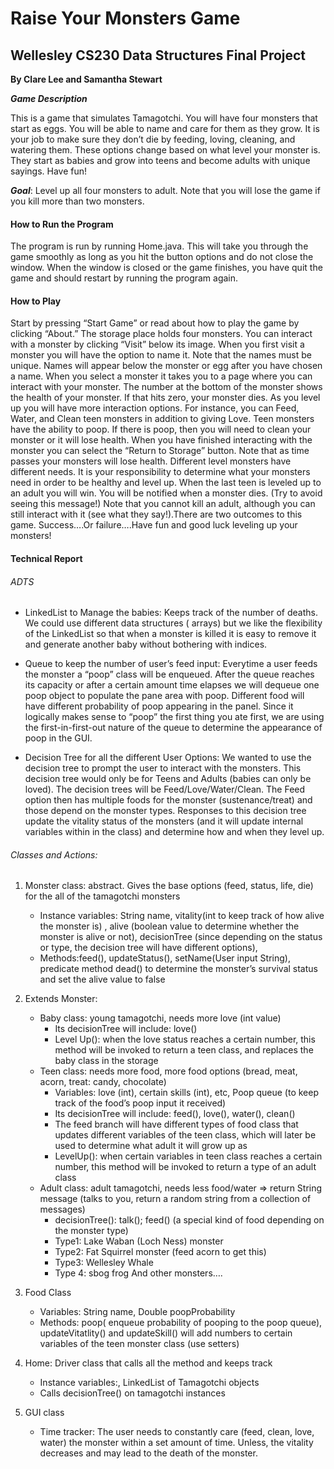 # Raise Your Monsters Game
## Wellesley CS230 Data Structures Final Project

**By Clare Lee and Samantha Stewart**

**_Game Description_**

This is a game that simulates Tamagotchi. You will have four monsters that start as eggs. You will be able to name and care for them as they grow. It is your job to make sure they don’t die by feeding, loving, cleaning, and watering them. These options change based on what level your monster is. They start as babies and grow into teens and become adults with unique sayings. Have fun!

**_Goal_**: Level up all four monsters to adult. Note that you will lose the game if you kill more than two monsters.

#### How to Run the Program
The program is run by running Home.java. This will take you through the game smoothly as long as you hit the button options and do not close the window. When the window is closed or the game finishes, you have quit the game and should restart by running the program again.

#### How to Play
Start by pressing “Start Game” or read about how to play the game by clicking “About.” The storage place holds four monsters. You can interact with a monster by clicking “Visit” below its image. When you first visit a monster you will have the option to name it. Note that the names must be unique. Names will appear below the monster or egg after you have chosen a name. When you select a monster it takes you to a page where you can interact with your monster. The number at the bottom of the monster shows the health of your monster. If that hits zero, your monster dies. As you level up you will have more interaction options. For instance, you can Feed, Water, and Clean teen monsters in addition to giving Love. Teen monsters have the ability to poop. If there is poop, then you will need to clean your monster or it will lose health. When you have finished interacting with the monster you can select the “Return to Storage” button. Note that as time passes your monsters will lose health. Different level monsters have different needs. It is your responsibility to determine what your monsters need in order to be healthy and level up. When the last teen is leveled up to an adult you will win. You will be notified when a monster dies. (Try to avoid seeing this message!) Note that you cannot kill an adult, although you can still interact with it (see what they say!).There are two outcomes to this game. Success….Or failure….Have fun and good luck leveling up your monsters!

#### Technical Report
###### ADTS
- LinkedList to Manage the babies: Keeps track of the number of deaths. We could use different data structures ( arrays) but we like the flexibility of the LinkedList so that when a monster is killed it is easy to remove it and generate another baby without bothering with indices.
- Queue to keep the number of user’s feed input: Everytime a user feeds the monster a “poop” class will be enqueued. After the queue reaches its capacity or after a certain amount time elapses we will dequeue one poop object to populate the pane area with poop.
Different food will have different probability of poop appearing in the panel. Since it logically makes sense to “poop” the first thing you ate first, we are using the first-in-first-out nature of the queue to determine the appearance of poop in the GUI.

- Decision Tree for all the different User Options: We wanted to use the decision tree to prompt the user to interact with the monsters. This decision tree would only be for Teens and Adults (babies can only be loved). The decision trees will be Feed/Love/Water/Clean. The Feed option then has multiple foods for the monster (sustenance/treat) and those depend on the monster types. Responses to this decision tree update the vitality status of the monsters (and it will update internal variables within in the class) and determine how and when they level up.

###### Classes and Actions:
1. Monster class: abstract. Gives the base options (feed, status, life, die) for the all of the tamagotchi monsters
   - Instance variables: String name, vitality(int to keep track of how alive the monster is) , alive (boolean value to determine whether the monster is alive or not), decisionTree (since depending on the status or type, the decision tree will have different options),
   - Methods:feed(), updateStatus(), setName(User input String), predicate method dead() to determine the monster’s survival status and set the alive value to false
   
2. Extends Monster: 
   - Baby class: young tamagotchi, needs more love (int value)
     - Its decisionTree will include:  love()
     - Level Up(): when the love status reaches a certain number, this method will be invoked to return a teen class, and replaces the baby class in the storage
   - Teen class: needs more food, more food options (bread, meat, acorn, treat: candy, chocolate)
     - Variables: love (int), certain skills (int), etc, Poop queue (to keep track of the food’s poop input it received)
     - Its decisionTree will include: feed(), love(), water(), clean()
     - The feed branch will have different types of food class that updates different variables of the teen class, which will later be used to determine what adult it will grow up as 
     - LevelUp(): when certain variables in teen class reaches a certain number, this method will be invoked to return a type of an adult class 
   - Adult class: adult tamagotchi, needs less food/water => return String message (talks to you, return a random string from a collection of messages)
     - decisionTree(): talk(); feed() (a special kind of food depending on the monster type)
     - Type1: Lake Waban (Loch Ness) monster
     - Type2: Fat Squirrel monster (feed acorn to get this)
     - Type3: Wellesley Whale
     - Type 4: sbog frog And other monsters….

3. Food Class 
   - Variables: String name, Double poopProbability
   - Methods: poop( enqueue probability of pooping  to the poop queue), updateVitatlity() and updateSkill() will add numbers to certain variables of the teen monster class (use setters)

4. Home: Driver class that calls all the method and keeps track 
   - Instance variables:, LinkedList of Tamagotchi objects
   - Calls decisionTree() on tamagotchi instances

5. GUI class
   - Time tracker: The user needs to constantly care (feed, clean, love, water) the monster within a set amount of time. Unless, the vitality decreases and may lead to the death of the monster.
